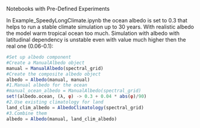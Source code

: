 Notebooks with Pre-Defined Experiments

In Example_SpeedyLongClimate.ipynb the ocean albedo is set to 0.3 that helps to run a stable climate simulation up to 30 years. With realistic albedo the model warm tropical ocean too much.
Simulation with albedo with latitudinal dependency is unstable even with value much higher then the real one (0.06-0.1):
```julia
#Set up albedo component
#Create a ManualAlbedo object
manual = ManualAlbedo(spectral_grid)
#Create the composite albedo object
albedo = Albedo(manual, manual)
#1.Manual albedo for the ocean
#manual_ocean_albedo = ManualAlbedo(spectral_grid)
set!(albedo.ocean, (λ, φ) -> 0.3 + 0.04 * abs(φ)/90)
#2.Use existing climatology for land
land_clim_albedo = AlbedoClimatology(spectral_grid)
#3.Combine them
albedo = Albedo(manual, land_clim_albedo)
```

